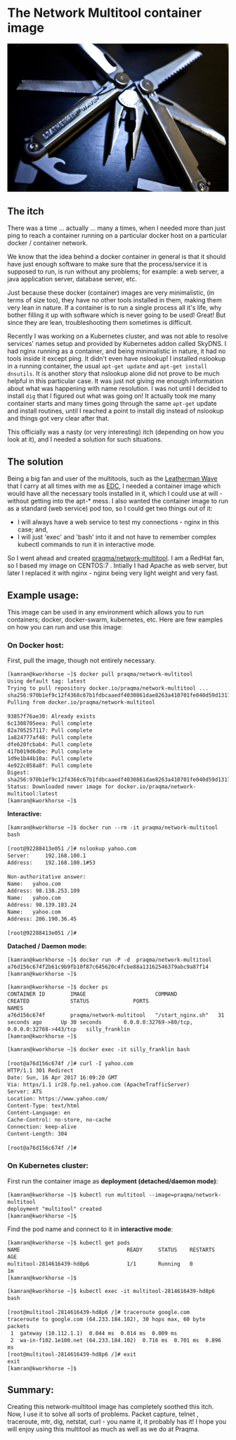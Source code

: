 # The Network Multitool container image

![](leatherman-wave.jpg)

## The itch
There was a time ... actually ... many a times, when I needed more than just ping to reach a container running on a particular docker host on a particular docker / container network. 

We know that the idea behind a docker container in general is that it should have just enough software to make sure that the process/service it is supposed to run, is run without any problems; for example: a web server, a java application server, database server, etc.

Just because these docker (container) images are very minimalistic, (in terms of size too), they have no other tools installed in them, making them very lean in nature. If a container is to run a single process all it's life, why bother filling it up with software which is never going to be used! Great! But since they are lean, troubleshooting them sometimes is difficult.

Recently I was working on a Kubernetes cluster, and was not able to resolve services' names setup and provided by Kubernetes addon called SkyDNS. I had nginx running as a container, and being minimalistic in nature, it had no tools inside it except ping. It didn't even have nslookup! I installed nslookup in a running container, the usual `apt-get update` and `apt-get install dnsutils`. It is another story that nslookup alone did not prove to be much helpful in this particular case. It was just not giving me enough information about what was happening with name resolution. I was not until I decided to install `dig` that I figured out what was going on! It actually took me many container starts and many times going through the same `apt-get` update and install routines, until I reached a point to install dig instead of nslookup and things got very clear after that. 

This officially was a nasty (or very interesting) itch (depending on how you look at it), and I needed a solution for such situations. 


## The solution
Being a big fan and user of the multitools, such as the [Leatherman Wave](https://www.leatherman.com/wave-10.html) that I carry at all times with me as [EDC](https://en.wikipedia.org/wiki/Everyday_carry), I needed a container image which would have all the necessary tools installed in it, which I could use at will - without getting into the apt-* mess. I also wanted the container image to run as a standard (web service) pod too, so I could get two things out of it:

* I will always have a web service to test my connections - nginx in this case; and,
* I will just 'exec' and 'bash' into it and not have to remember complex kubectl commands to run it in interactive mode. 

So I went ahead and created [praqma/network-multitool](https://hub.docker.com/r/praqma/network-multitool/). I am a RedHat fan, so I based my image on CENTOS:7 . Intially I had Apache as web server, but later I replaced it with nginx - nginx being very light weight and very fast.

## Example usage:
This image can be used in any environment which allows you to run containers; docker, docker-swarm, kubernetes, etc. Here are few eamples on how you can run and use this image:

### On Docker host:

First, pull the image, though not entirely necessary.
```
[kamran@kworkhorse ~]$ docker pull praqma/network-multitool
Using default tag: latest
Trying to pull repository docker.io/praqma/network-multitool ... 
sha256:970b1ef9c12f4368c67b1fdbcaaedf4030861dae8263a410701fe040d59d1317: Pulling from docker.io/praqma/network-multitool

93857f76ae30: Already exists 
6c1308705eea: Pull complete 
82a705257117: Pull complete 
1a824777af48: Pull complete 
dfe620fcbab4: Pull complete 
417b019d6dbe: Pull complete 
1d9e1b44b10a: Pull complete 
4e922c058a8f: Pull complete 
Digest: sha256:970b1ef9c12f4368c67b1fdbcaaedf4030861dae8263a410701fe040d59d1317
Status: Downloaded newer image for docker.io/praqma/network-multitool:latest
[kamran@kworkhorse ~]$ 
```

**Interactive:**
```
[kamran@kworkhorse ~]$ docker run --rm -it praqma/network-multitool bash

[root@92288413e051 /]# nslookup yahoo.com
Server:		192.168.100.1
Address:	192.168.100.1#53

Non-authoritative answer:
Name:	yahoo.com
Address: 98.138.253.109
Name:	yahoo.com
Address: 98.139.183.24
Name:	yahoo.com
Address: 206.190.36.45

[root@92288413e051 /]# 
```

**Datached / Daemon mode:**
```
[kamran@kworkhorse ~]$ docker run -P -d  praqma/network-multitool
a76d156c674f2b61c9b9fb10f87c645620c4fcbe88a13162546379abc9a87f14
[kamran@kworkhorse ~]$ 
```

```
[kamran@kworkhorse ~]$ docker ps
CONTAINER ID        IMAGE                      COMMAND             CREATED             STATUS              PORTS                                           NAMES
a76d156c674f        praqma/network-multitool   "/start_nginx.sh"   31 seconds ago      Up 30 seconds       0.0.0.0:32769->80/tcp, 0.0.0.0:32768->443/tcp   silly_franklin
[kamran@kworkhorse ~]$
```

```
[kamran@kworkhorse ~]$ docker exec -it silly_franklin bash

[root@a76d156c674f /]# curl -I yahoo.com 
HTTP/1.1 301 Redirect
Date: Sun, 16 Apr 2017 16:09:20 GMT
Via: https/1.1 ir28.fp.ne1.yahoo.com (ApacheTrafficServer)
Server: ATS
Location: https://www.yahoo.com/
Content-Type: text/html
Content-Language: en
Cache-Control: no-store, no-cache
Connection: keep-alive
Content-Length: 304

[root@a76d156c674f /]# 
```

### On Kubernetes cluster:
First run the container image as **deployment (detached/daemon mode)**:

```
[kamran@kworkhorse ~]$ kubectl run multitool --image=praqma/network-multitool
deployment "multitool" created
[kamran@kworkhorse ~]$ 
```

Find the pod name and connect to it in **interactive mode**:
```
[kamran@kworkhorse ~]$ kubectl get pods
NAME                                  READY     STATUS    RESTARTS   AGE
multitool-2814616439-hd8p6            1/1       Running   0          1m
[kamran@kworkhorse ~]$ 
```

```
[kamran@kworkhorse ~]$ kubectl exec -it multitool-2814616439-hd8p6 bash

[root@multitool-2814616439-hd8p6 /]# traceroute google.com                                                                         
traceroute to google.com (64.233.184.102), 30 hops max, 60 byte packets
 1  gateway (10.112.1.1)  0.044 ms  0.014 ms  0.009 ms
 2  wa-in-f102.1e100.net (64.233.184.102)  0.716 ms  0.701 ms  0.896 ms
[root@multitool-2814616439-hd8p6 /]# exit
exit
[kamran@kworkhorse ~]$ 
```

## Summary:
Creating this network-multitool image has completely soothed this itch. Now, I use it to solve all sorts of problems. Packet capture, telnet , traceroute, mtr, dig, netstat, curl - you name it, it probably has it! I hope you will enjoy using this multitool as much as well as we do at Praqma.


